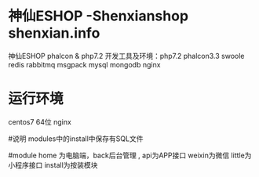 # 神仙ESHOP -Shenxianshop  shenxian.info
神仙ESHOP phalcon &amp; php7.2
开发工具及环境：php7.2 phalcon3.3 swoole redis rabbitmq msgpack mysql  mongodb nginx

# 运行环境
centos7 64位 nginx 

#说明
modules中的install中保存有SQL文件

#module
home 为电脑端，back后台管理 , api为APP接口 weixin为微信 little为小程序接口  install为按装模块



